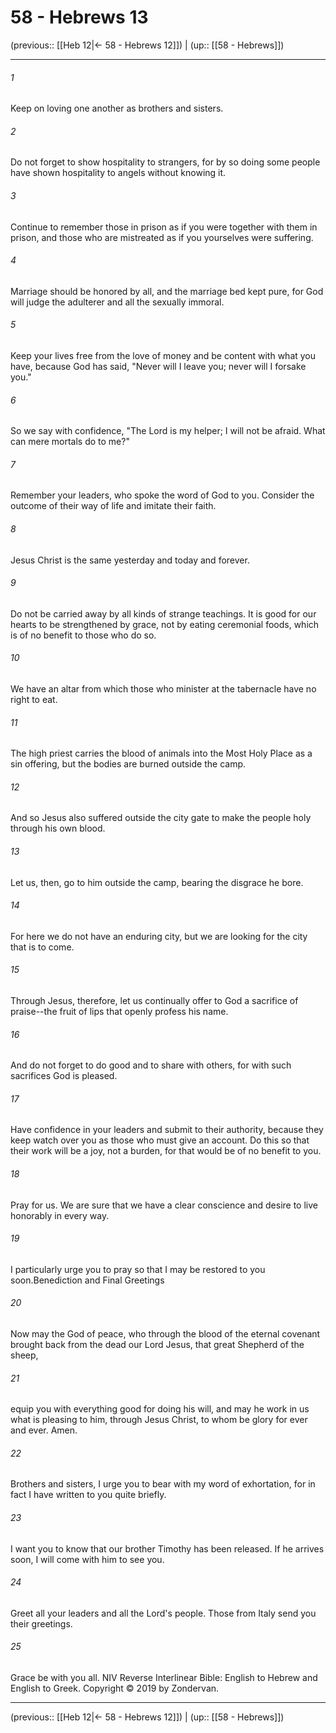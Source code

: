 # 58 - Hebrews 13

(previous:: [[Heb 12|← 58 - Hebrews 12]]) | (up:: [[58 - Hebrews]])

***


###### 1 
Keep on loving one another as brothers and sisters. 

###### 2 
Do not forget to show hospitality to strangers, for by so doing some people have shown hospitality to angels without knowing it. 

###### 3 
Continue to remember those in prison as if you were together with them in prison, and those who are mistreated as if you yourselves were suffering. 

###### 4 
Marriage should be honored by all, and the marriage bed kept pure, for God will judge the adulterer and all the sexually immoral. 

###### 5 
Keep your lives free from the love of money and be content with what you have, because God has said, "Never will I leave you; never will I forsake you." 

###### 6 
So we say with confidence, "The Lord is my helper; I will not be afraid. What can mere mortals do to me?" 

###### 7 
Remember your leaders, who spoke the word of God to you. Consider the outcome of their way of life and imitate their faith. 

###### 8 
Jesus Christ is the same yesterday and today and forever. 

###### 9 
Do not be carried away by all kinds of strange teachings. It is good for our hearts to be strengthened by grace, not by eating ceremonial foods, which is of no benefit to those who do so. 

###### 10 
We have an altar from which those who minister at the tabernacle have no right to eat. 

###### 11 
The high priest carries the blood of animals into the Most Holy Place as a sin offering, but the bodies are burned outside the camp. 

###### 12 
And so Jesus also suffered outside the city gate to make the people holy through his own blood. 

###### 13 
Let us, then, go to him outside the camp, bearing the disgrace he bore. 

###### 14 
For here we do not have an enduring city, but we are looking for the city that is to come. 

###### 15 
Through Jesus, therefore, let us continually offer to God a sacrifice of praise--the fruit of lips that openly profess his name. 

###### 16 
And do not forget to do good and to share with others, for with such sacrifices God is pleased. 

###### 17 
Have confidence in your leaders and submit to their authority, because they keep watch over you as those who must give an account. Do this so that their work will be a joy, not a burden, for that would be of no benefit to you. 

###### 18 
Pray for us. We are sure that we have a clear conscience and desire to live honorably in every way. 

###### 19 
I particularly urge you to pray so that I may be restored to you soon.Benediction and Final Greetings 

###### 20 
Now may the God of peace, who through the blood of the eternal covenant brought back from the dead our Lord Jesus, that great Shepherd of the sheep, 

###### 21 
equip you with everything good for doing his will, and may he work in us what is pleasing to him, through Jesus Christ, to whom be glory for ever and ever. Amen. 

###### 22 
Brothers and sisters, I urge you to bear with my word of exhortation, for in fact I have written to you quite briefly. 

###### 23 
I want you to know that our brother Timothy has been released. If he arrives soon, I will come with him to see you. 

###### 24 
Greet all your leaders and all the Lord's people. Those from Italy send you their greetings. 

###### 25 
Grace be with you all. NIV Reverse Interlinear Bible: English to Hebrew and English to Greek. Copyright © 2019 by Zondervan.

***

(previous:: [[Heb 12|← 58 - Hebrews 12]]) | (up:: [[58 - Hebrews]])
